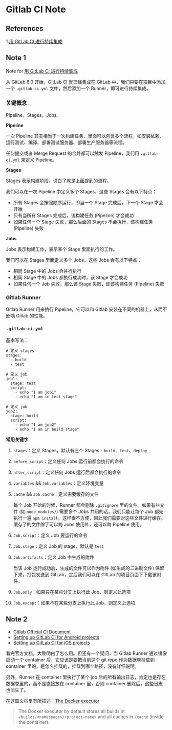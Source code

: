 # Gitlab CI Note

## References

1.[用 GitLab CI 进行持续集成](https://scarletsky.github.io/2016/07/29/use-gitlab-ci-for-continuous-integration/)

## Note 1

Note for [用 GitLab CI 进行持续集成](https://scarletsky.github.io/2016/07/29/use-gitlab-ci-for-continuous-integration/)

从 GitLab 8.0 开始，GitLab CI 就已经集成在 GitLab 中，我们只要在项目中添加一个 `.gitlab-ci.yml` 文件，然后添加一个 Runner，即可进行持续集成。

### 关键概念

Pipeline，Stages，Jobs。

**Pipeline**

一次 Pipeline 其实相当于一次构建任务，里面可以包含多个流程，如安装依赖、运行测试、编译、部署测试服务器、部署生产服务器等流程。

任何提交或者 Merge Request 的合并都可以触发 Pipeline，我们用 `.gitlab-ci.yml` 来定义 Pipeline。

**Stages**

Stages 表示构建阶段，说白了就是上面提到的流程。

我们可以在一次 Pipeline 中定义多个 Stages，这些 Stages 会有以下特点：

- 所有 Stages 会按照顺序运行，即当一个 Stage 完成后，下一个 Stage 才会开始
- 只有当所有 Stages 完成后，该构建任务 (Pipeline) 才会成功
- 如果任何一个 Stage 失败，那么后面的 Stages 不会执行，该构建任务 (Pipeline) 失败

**Jobs**

Jobs 表示构建工作，表示某个 Stage 里面执行的工作。

我们可以在 Stages 里面定义多个 Jobs，这些 Jobs 会有以下特点：

- 相同 Stage 中的 Jobs 会并行执行
- 相同 Stage 中的 Jobs 都执行成功时，该 Stage 才会成功
- 如果任何一个 Job 失败，那么该 Stage 失败，即该构建任务 (Pipeline) 失败

### Gitlab Runner

Gitlab Runner 用来执行 Pipeline，它可以和 Gitlab 安装在不同的机器上，从而不影响 Gitlab 的性能。

### `.gitlab-ci.yml`

基本写法：

    # 定义 stages
    stages:
      - build
      - test

    # 定义 job
    job1:
      stage: test
      script:
        - echo "I am job1"
        - echo "I am in test stage"

    # 定义 job
    job2:
      stage: build
      script:
        - echo "I am job2"
        - echo "I am in build stage"

**常用关键字**

1. `stages`：定义 Stages，默认有三个 Stages - `build`、`test`、`deploy`
1. `before_script`：定义任何 Jobs 运行前都会执行的命令
1. `after_script`：定义任何 Jobs 运行后都会执行的命令
1. `variables` && `Job.variables`：定义环境变量
1. `cache` && `Job.cache`：定义需要缓存的文件

   每个 Job 开始的时候，Runner 都会删除 `.gitignore` 里的文件。如果有些文件 (如 `node_modules/`) 需要多个 Jobs 共用的话，我们只能让每个 Job 都先执行一遍 `npm install`。这样很不方便，因此我们需要对这些文件进行缓存。缓存了的文件除了可以跨 Jobs 使用外，还可以跨 Pipeline 使用。

1. `Job.script`：定义 Job 要运行的命令
1. `Job.stage`：定义 Job 的 stage，默认是 `test`
1. `Job.artifacts`：定义 Job 中生成的附件

   当该 Job 运行成功后，生成的文件可以作为附件 (如生成的二进制文件) 保留下来，打包发送到 GitLab，之后我们可以在 GitLab 的项目页面下下载该附件。

1. `Job.only`：如果只在某些分支上执行此 Job，则定义此选项
1. `Job.except`：如果不在某些分支上执行此 Job，则定义上选项

## Note 2

- [Gitlab Official CI Document](https://docs.gitlab.com/ce/ci/README.html)
- [Setting up GitLab CI for Android projects](https://about.gitlab.com/2016/11/30/setting-up-gitlab-ci-for-android-projects/)
- [Setting up GitLab CI for iOS projects](https://about.gitlab.com/2016/03/10/setting-up-gitlab-ci-for-ios-projects/)

看完官方文档，大致明白了怎么用。但还有一个疑问，当 Gitlab Runner 通过镜像启动一个 container 后，它应该是要把当前这个 git repo 作为数据卷挂载到 container 里的，是怎么挂载的，挂载到哪个路径，没有详细说明。

另外，Runner 在 container 里执行了某个 job 后的所有输出日志，肯定也是存在数据卷里的，而不是直接放在 container 里，否则 container 删除后，这些日志也消失了。

在这篇文档里有所描述：[The Docker executor](https://gitlab.com/gitlab-org/gitlab-ci-multi-runner/blob/master/docs/executors/docker.md)

> The Docker executor by default stores all builds in `/builds/<namespace>/<project-name>` and all caches in `/cache` (inside the container).
